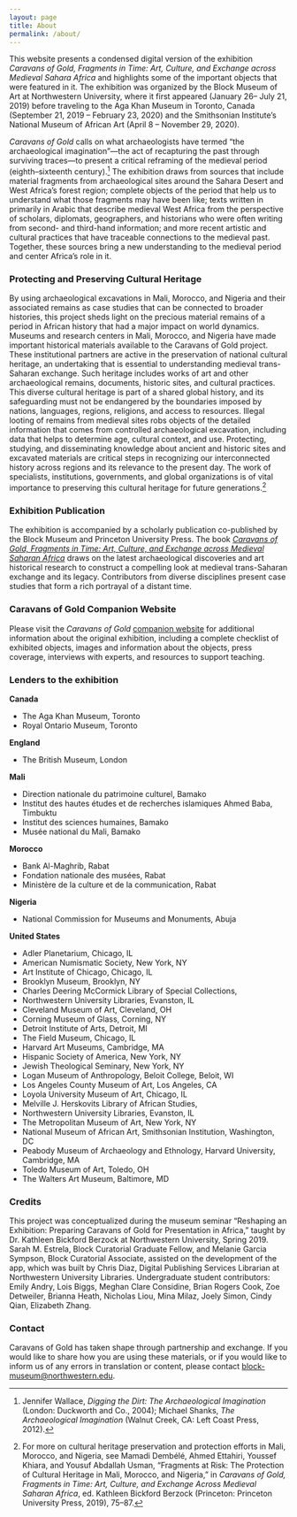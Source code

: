 ```yaml
---
layout: page
title: About
permalink: /about/
---
```

This website presents a condensed digital version of the exhibition _Caravans of Gold, Fragments in Time: Art, Culture, and Exchange across Medieval Sahara Africa_ and highlights some of the important objects that were featured in it. The exhibition was organized by the Block Museum of Art at Northwestern University, where it first appeared (January 26– July 21, 2019) before traveling to the Aga Khan Museum in Toronto, Canada (September 21, 2019 – February 23, 2020) and the Smithsonian Institute’s National Museum of African Art (April 8 – November 29, 2020).

_Caravans of Gold_ calls on what archaeologists have termed “the archaeological imagination”—the act of recapturing the past through surviving traces—to present a critical reframing of the medieval period (eighth–sixteenth century).[^1]  The exhibition draws from sources that include material fragments from archaeological sites around the Sahara Desert and West Africa’s forest region; complete objects of the period that help us to understand what those fragments may have been like; texts written in primarily in Arabic that describe medieval West Africa from the perspective of scholars, diplomats, geographers, and historians who were often writing from second- and third-hand information; and more recent artistic and cultural practices that have traceable connections to the medieval past. Together, these sources bring a new understanding to the medieval period and center Africa’s role in it.

### Protecting and Preserving Cultural Heritage

By using archaeological excavations in Mali, Morocco, and Nigeria and their associated remains as case studies that can be connected to broader histories, this project sheds light on the precious material remains of a period in African history that had a major impact on world dynamics. Museums and research centers in Mali, Morocco, and Nigeria have made important historical materials available to the Caravans of Gold project. These institutional partners are active in the preservation of national cultural heritage, an undertaking that is essential to understanding medieval trans-Saharan exchange. Such heritage includes works of art and other archaeological remains, documents, historic sites, and cultural practices. This diverse cultural heritage is part of a shared global history, and its safeguarding must not be endangered by the boundaries imposed by nations, languages, regions, religions, and access to resources. Illegal looting of remains from medieval sites robs objects of the detailed information that comes from controlled archaeological excavation, including data that helps to determine age, cultural context, and use. Protecting, studying, and disseminating knowledge about ancient and historic sites and excavated materials are critical steps in recognizing our interconnected history across regions and its relevance to the present day. The work of specialists, institutions, governments, and global organizations is of vital importance to preserving this cultural heritage for future generations.[^2]

### Exhibition Publication

The exhibition is accompanied by a scholarly publication co-published by the Block Museum and Princeton University Press. The book _[Caravans of Gold, Fragments in Time: Art, Culture, and Exchange across Medieval Saharan Africa](https://www.blockmuseum.northwestern.edu/publications/caravans-of-gold,-fragments-in-time.html)_ draws on the latest archaeological discoveries and art historical research to construct a compelling look at medieval trans-Saharan exchange and its legacy. Contributors from diverse disciplines present case studies that form a rich portrayal of a distant time.

### Caravans of Gold Companion Website

Please visit the _Caravans of Gold_ [companion website](https://caravansofgold.org/) for additional information about the original exhibition, including a complete checklist of exhibited objects, images and information about the objects, press coverage, interviews with experts, and resources to support teaching.


### Lenders to the exhibition  

__Canada__
- The Aga Khan Museum, Toronto  
- Royal Ontario Museum, Toronto

__England__
- The British Museum, London

__Mali__  
- Direction nationale du patrimoine culturel, Bamako  
- Institut des hautes études et de recherches islamiques Ahmed Baba, Timbuktu  
- Institut des sciences humaines, Bamako  
- Musée national du Mali, Bamako

__Morocco__
- Bank Al-Maghrib, Rabat  
- Fondation nationale des musées, Rabat  
- Ministère de la culture et de la communication, Rabat

__Nigeria__
- National Commission for Museums and Monuments, Abuja

__United States__
- Adler Planetarium, Chicago, IL  
- American Numismatic Society, New York, NY  
- Art Institute of Chicago, Chicago, IL  
- Brooklyn Museum, Brooklyn, NY  
- Charles Deering McCormick Library of Special Collections,
- Northwestern University Libraries, Evanston, IL  
- Cleveland Museum of Art, Cleveland, OH  
- Corning Museum of Glass, Corning, NY  
- Detroit Institute of Arts, Detroit, MI  
- The Field Museum, Chicago, IL  
- Harvard Art Museums, Cambridge, MA  
- Hispanic Society of America, New York, NY  
- Jewish Theological Seminary, New York, NY  
- Logan Museum of Anthropology, Beloit College, Beloit, WI  
- Los Angeles County Museum of Art, Los Angeles, CA  
- Loyola University Museum of Art, Chicago, IL  
- Melville J. Herskovits Library of African Studies,
- Northwestern University Libraries, Evanston, IL  
- The Metropolitan Museum of Art, New York, NY  
- National Museum of African Art, Smithsonian Institution, Washington, DC  
- Peabody Museum of Archaeology and Ethnology, Harvard University, Cambridge, MA  
- Toledo Museum of Art, Toledo, OH  
- The Walters Art Museum, Baltimore, MD

### Credits

This project was conceptualized during the museum seminar “Reshaping an Exhibition: Preparing Caravans of Gold for Presentation in Africa,” taught by Dr. Kathleen Bickford Berzock at Northwestern University, Spring 2019. Sarah M. Estrela, Block Curatorial Graduate Fellow, and Melanie Garcia Sympson, Block Curatorial Associate, assisted on the development of the app, which was built by Chris Diaz, Digital Publishing Services Librarian at Northwestern University Libraries. Undergraduate student contributors: Emily Andry, Lois Biggs, Meghan Clare Considine, Brian Rogers Cook, Zoe Detweiler, Brianna Heath, Nicholas Liou, Mina Milaz, Joely Simon, Cindy Qian, Elizabeth Zhang.

### Contact

Caravans of Gold has taken shape through partnership and exchange. If you would like to share how you are using these materials, or if you would like to inform us of any errors in translation or content, please contact [block-museum@northwestern.edu](mailto:block-museum@northwestern.edu).

[^1]: Jennifer Wallace, _Digging the Dirt: The Archaeological Imagination_ (London: Duckworth and Co., 2004); Michael Shanks, _The Archaeological Imagination_ (Walnut Creek, CA: Left Coast Press, 2012).

[^2]: For more on cultural heritage preservation and protection efforts in Mali, Morocco, and Nigeria, see Mamadi Dembélé, Ahmed Ettahiri, Youssef Khiara, and Yousuf Abdallah Usman, “Fragments at Risk: The Protection of Cultural Heritage in Mali, Morocco, and Nigeria,” in _Caravans of Gold, Fragments in Time: Art, Culture, and Exchange Across Medieval Saharan Africa_, ed. Kathleen Bickford Berzock (Princeton: Princeton University Press, 2019), 75–87.
